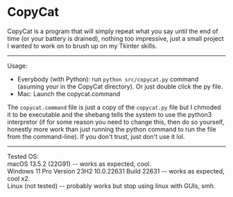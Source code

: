 # CopyCat
CopyCat is a program that will simply repeat what you say until the end of time (or your battery is drained), nothing too impressive, just a small project I wanted to work on to brush up on my Tkinter skills.

<hr/>
Usage:
<ul>
  <li>Everybody (with Python): run <code>python src/copycat.py</code> command (asuming your in the CopyCat directory). Or just double click the py file.</li>
  <li>Mac: Launch the copycat.command</li>
</ul>

The <code>copycat.command</code> file is just a copy of the <code>copycat.py</code> file but I chmoded it to be executable and the shebang tells the system to use the python3 interpretor (if for some reason you need to change this, then do so yourself, honestly more work than just running the python command to run the file from the command-line). If you don't trust, just don't use it lol.
<hr/>
Tested OS: <br>
macOS 13.5.2 (22G91) -- works as expected, cool.<br>
Windows 11 Pro Version 23H2 10.0.22631 Build 22631 -- works as expected, cool x2.<br>
Linux (not tested) -- probably works but stop using linux with GUIs, smh.<br>
